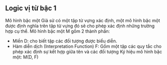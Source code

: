 ## Logic vị từ bậc 1
Mô hình bậc một
Giả sử có một tập từ vựng xác định, một mô hình bậc một được định nghĩa trên tập từ vựng đó sẽ cho phép xác định những trường hợp cụ thể. 
Mô hình bậc một M gồm 2 thành phần:
- Miền D: cho biết tập các đối tượng được biểu 
diễn.
- Hàm diễn dịch (Interpretation Function) F: Gồm 
một tập các quy tắc cho phép xác định sự kết hợp 
giữa tên và các đối tượng
Ký hiệu mô hình bậc một: M(D, F)
